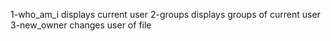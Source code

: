 1-who_am_i displays current user
2-groups displays groups of current user
3-new_owner changes user of file
